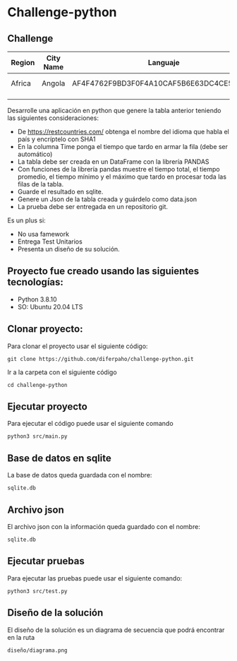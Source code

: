 # Challenge-python

## Challenge

|  Region | City Name |  Languaje | Time  |
|---|---|---|---|
|  Africa | Angola  |  AF4F4762F9BD3F0F4A10CAF5B6E63DC4CE543724 | 0.23 ms  |
|   |   |   |   |
|   |   |   |   |

Desarrolle una aplicación en python que genere la tabla anterior teniendo las siguientes consideraciones:

- De https://restcountries.com/ obtenga el nombre del idioma que habla el país y encríptelo con SHA1
- En la columna Time ponga el tiempo que tardo en armar la fila (debe ser automático)
- La tabla debe ser creada en un DataFrame con la librería PANDAS
- Con funciones de la librería pandas muestre el tiempo total, el tiempo promedio, el tiempo mínimo y el máximo que tardo en procesar toda las filas de la tabla.
- Guarde el resultado en sqlite.
- Genere un Json de la tabla creada y guárdelo como data.json
- La prueba debe ser entregada en un repositorio git.

Es un plus si:

- No usa famework
- Entrega Test Unitarios
- Presenta un diseño de su solución.

## Proyecto fue creado usando las siguientes tecnologías:

- Python 3.8.10
- SO: Ubuntu 20.04 LTS

## Clonar proyecto:
Para clonar el proyecto usar el siguiente código:
```
git clone https://github.com/diferpaho/challenge-python.git
```

Ir a la carpeta con el siguiente código
```
cd challenge-python
```


## Ejecutar proyecto

Para ejecutar el código puede usar el siguiente comando
```
python3 src/main.py
```

## Base de datos en sqlite

La base de datos queda guardada con el nombre:
```
sqlite.db
```
## Archivo json
El archivo json con la información queda guardado con el nombre:
```
sqlite.db
```
## Ejecutar pruebas

Para ejecutar las pruebas puede usar el siguiente comando:
```
python3 src/test.py
```

## Diseño de la solución

El diseño de la solución es un diagrama de secuencia que podrá encontrar en la ruta
```
diseño/diagrama.png
```

